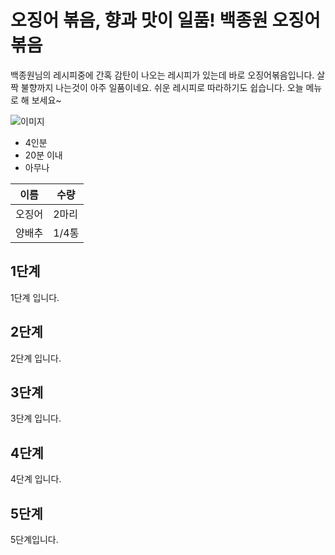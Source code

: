 # 오징어 볶음, 향과 맛이 일품! 백종원 오징어 볶음

백종원님의 레시피중에 간혹 감탄이 나오는
레시피가 있는데 바로 오징어볶음입니다.
살짝 불향까지 나는것이 아주 일품이네요.
쉬운 레시피로 따라하기도 쉽습니다.
오늘 메뉴로 해 보세요~

![이미지](https://recipe1.ezmember.co.kr/cache/recipe/2019/01/04/518d5bf35102aa51bf58078f7a25dc751.jpg)

- 4인분
- 20분 이내
- 아무나

| 이름 | 수량 |
| -- | -- |
| 오징어 | 2마리 |
| 양배추 | 1/4통 |

## 1단계

1단계 입니다.

## 2단계

2단계 입니다.

## 3단계

3단계 입니다.

## 4단계

4단계 입니다.

## 5단계

5단계입니다.
